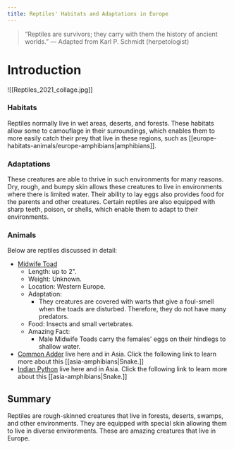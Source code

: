 ```yaml
---
title: Reptiles' Habitats and Adaptations in Europe
---
```

>“Reptiles are survivors; they carry with them the history of ancient worlds.” 
>— Adapted from Karl P. Schmidt (herpetologist)
# Introduction


![[Reptiles_2021_collage.jpg]]

### Habitats

Reptiles normally live in wet areas, deserts, and forests. These habitats allow some to camouflage in their surroundings, which enables them to more easily catch their prey that live in these regions, such as [[europe-habitats-animals/europe-amphibians|amphibians]]. 
### Adaptations

These creatures are able to thrive in such environments for many reasons. Dry, rough, and bumpy skin allows these creatures to live in environments where there is limited water. Their ability to lay eggs also provides food for the parents and other creatures. Certain reptiles are also equipped with sharp teeth, poison, or shells, which enable them to adapt to their environments.
### Animals

Below are reptiles discussed in detail:


- [Midwife Toad](https://tse1.mm.bing.net/th/id/OIP.hTsH4uWiLTa3I_g4WETsHwHaE7?rs=1&pid=ImgDetMain&o=7&rm=3)
	- Length: up to 2".
	- Weight: Unknown.
	- Location: Western Europe.
	- Adaptation:
		- They creatures are covered with warts that give a foul-smell when the toads are disturbed. Therefore, they do not have many predators.
	- Food: Insects and small vertebrates.
	- Amazing Fact: 
		- Male Midwife Toads carry the females' eggs on their hindlegs to shallow water.
- [Common Adder](https://tse2.mm.bing.net/th/id/OIP.BOfeafG-0n9TOYM3eI2WJAHaEs?rs=1&pid=ImgDetMain&o=7&rm=3) live here and in Asia. Click the following link to learn more about this [[asia-amphibians|Snake.]]
- [Indian Python](https://a-z-animals.com/media/2022/08/python-molurus-molurus-iStock-1164867147.jpg) live here and in Asia. Click the following link to learn more about this [[asia-amphibians|Snake.]]
## Summary

Reptiles are rough-skinned creatures that live in forests, deserts, swamps, and other environments. They are equipped with special skin allowing them to live in diverse environments. These are amazing creatures that live in Europe.